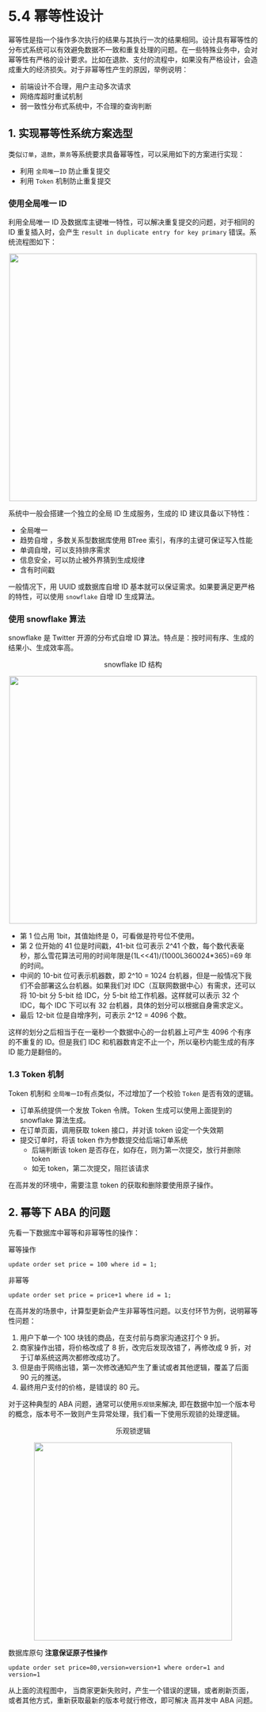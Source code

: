 # 5.4 幂等性设计

幂等性是指一个操作多次执行的结果与其执行一次的结果相同。设计具有幂等性的分布式系统可以有效避免数据不一致和重复处理的问题。在一些特殊业务中，会对幂等性有严格的设计要求。比如在退款、支付的流程中，如果没有严格设计，会造成重大的经济损失。对于非幂等性产生的原因，举例说明： 

- 前端设计不合理，用户主动多次请求
- 网络库超时重试机制
- 弱一致性分布式系统中，不合理的查询判断

## 1. 实现幂等性系统方案选型

类似`订单`，`退款`，`票务`等系统要求具备幂等性，可以采用如下的方案进行实现：

- 利用 `全局唯一ID` 防止重复提交
- 利用 `Token` 机制防止重复提交

### 使用全局唯一 ID

利用全局唯一 ID 及数据库主键唯一特性，可以解决重复提交的问题，对于相同的 ID 重复插入时，会产生 `result in duplicate entry for key primary` 错误。系统流程图如下：

<div  align="center">
	<img src="../assets/id-service.png" width = "500"  align=center />
</div>

系统中一般会搭建一个独立的全局 ID 生成服务，生成的 ID 建议具备以下特性：

- 全局唯一
- 趋势自增 ，多数关系型数据库使用 BTree 索引，有序的主键可保证写入性能
- 单调自增，可以支持排序需求
- 信息安全，可以防止被外界猜到生成规律
- 含有时间戳

一般情况下，用 UUID 或数据库自增 ID 基本就可以保证需求。如果要满足更严格的特性，可以使用 `snowflake` 自增 ID 生成算法。

### 使用 snowflake 算法

snowflake 是 Twitter 开源的分布式自增 ID 算法。特点是：按时间有序、生成的结果小、生成效率高。

<div  align="center">
	<p>snowflake ID 结构</p>
	<img src="../assets/snowflake.png" width = "500"  align=center />
</div>

- 第 1 位占用 1bit，其值始终是 0，可看做是符号位不使用。
- 第 2 位开始的 41 位是时间戳，41-bit 位可表示 2^41 个数，每个数代表毫秒，那么雪花算法可用的时间年限是(1L<<41)/(1000L360024*365)=69 年的时间。
- 中间的 10-bit 位可表示机器数，即 2^10 = 1024 台机器，但是一般情况下我们不会部署这么台机器。如果我们对 IDC（互联网数据中心）有需求，还可以将 10-bit 分 5-bit 给 IDC，分 5-bit 给工作机器。这样就可以表示 32 个 IDC，每个 IDC 下可以有 32 台机器，具体的划分可以根据自身需求定义。
- 最后 12-bit 位是自增序列，可表示 2^12 = 4096 个数。

这样的划分之后相当于在一毫秒一个数据中心的一台机器上可产生 4096 个有序的不重复的 ID。但是我们 IDC 和机器数肯定不止一个，所以毫秒内能生成的有序 ID 能力是翻倍的。

### 1.3 Token 机制

Token 机制和  `全局唯一ID`有点类似，不过增加了一个校验 `Token` 是否有效的逻辑。

- 订单系统提供一个发放 Token 令牌。Token 生成可以使用上面提到的  snowflake 算法生成。
- 在订单页面，调用获取 token 接口，并对该 token 设定一个失效期
- 提交订单时，将该 token 作为参数提交给后端订单系统
	- 后端判断该 token 是否存在，如存在，则为第一次提交，放行并删除 token
	- 如无 token，第二次提交，阻拦该请求

在高并发的环境中，需要注意 token 的获取和删除要使用原子操作。

## 2. 幂等下 ABA 的问题

先看一下数据库中幂等和非幂等性的操作：

幂等操作
```plain
update order set price = 100 where id = 1;
```
非幂等
```plain
update order set price = price+1 where id = 1;
```
在高并发的场景中，计算型更新会产生非幂等性问题。以支付环节为例，说明幂等性问题：

1. 用户下单一个 100 块钱的商品，在支付前与商家沟通这打个 9 折。
2. 商家操作出错，将价格改成了 8 折，改完后发现改错了，再修改成 9 折，对于订单系统这两次都修改成功了。
3. 但是由于网络出错，第一次修改通知产生了重试或者其他逻辑，覆盖了后面 90 元的推送。
4. 最终用户支付的价格，是错误的 80 元。

对于这种典型的 ABA 问题，通常可以使用`乐观锁`来解决, 即在数据中加一个版本号的概念，版本号不一致则产生异常处理，我们看一下使用乐观锁的处理逻辑。

<div  align="center">
	<p>乐观锁逻辑</p>
	<img src="../assets/lock.png" width = "400"  align=center />
</div>

数据库原句 **注意保证原子性操作**
```plain
update order set price=80,version=version+1 where order=1 and version=1
```
从上面的流程图中， 当商家更新失败时，产生一个错误的逻辑，或者刷新页面，或者其他方式，重新获取最新的版本号就行修改，即可解决 高并发中 ABA 问题。
